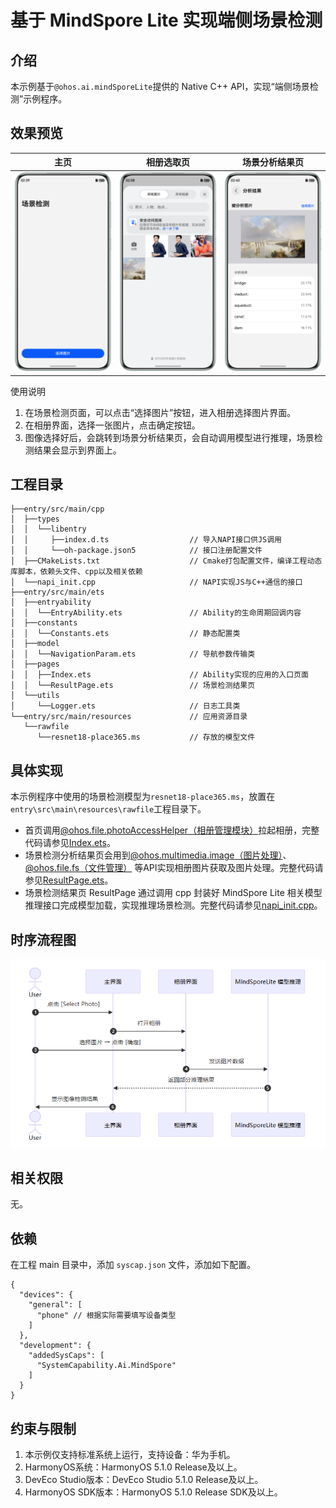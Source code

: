 # 基于 MindSpore Lite 实现端侧场景检测
## 介绍
本示例基于`@ohos.ai.mindSporeLite`提供的 Native C++ API，实现“端侧场景检测”示例程序。

## 效果预览
| 主页                                                | 相册选取页                                                     | 场景分析结果页                                                     |
|---------------------------------------------------|-----------------------------------------------------------|-------------------------------------------------------------|
| ![主页](screenshots/device/screenshot_001.png "主页") | ![相册选取页](screenshots/device/screenshot_002.png "相册选取页")   | ![场景分析结果页](screenshots/device/screenshot_003.png "场景分析结果页") |


使用说明
1. 在场景检测页面，可以点击“选择图片”按钮，进入相册选择图片界面。
2. 在相册界面，选择一张图片，点击确定按钮。
3. 图像选择好后，会跳转到场景分析结果页，会自动调用模型进行推理，场景检测结果会显示到界面上。

## 工程目录
```
├──entry/src/main/cpp
│  ├──types
│  │  └──libentry
│  │     ├──index.d.ts                  // 导入NAPI接口供JS调用
│  │     └──oh-package.json5            // 接口注册配置文件
│  ├──CMakeLists.txt                    // Cmake打包配置文件，编译工程动态库脚本，依赖头文件、cpp以及相关依赖
│  └──napi_init.cpp                     // NAPI实现JS与C++通信的接口
├──entry/src/main/ets
│  ├──entryability
│  │  └──EntryAbility.ets               // Ability的生命周期回调内容
│  ├──constants
│  │  └──Constants.ets                  // 静态配置类
│  ├──model
│  │  └──NavigationParam.ets            // 导航参数传输类 
│  ├──pages
│  │  ├──Index.ets                      // Ability实现的应用的入口页面
│  │  └──ResultPage.ets                 // 场景检测结果页
│  └──utils
│     └──Logger.ets                     // 日志工具类
└──entry/src/main/resources             // 应用资源目录
   └──rawfile 
      └──resnet18-place365.ms           // 存放的模型文件
```


## 具体实现
本示例程序中使用的场景检测模型为`resnet18-place365.ms`，放置在`entry\src\main\resources\rawfile`工程目录下。

- 首页调用[@ohos.file.photoAccessHelper（相册管理模块）](https://developer.huawei.com/consumer/cn/doc/harmonyos-references/js-apis-photoaccesshelper)拉起相册，完整代码请参见[Index.ets](entry/src/main/ets/pages/Index.ets)。
- 场景检测分析结果页会用到[@ohos.multimedia.image（图片处理）](https://developer.huawei.com/consumer/cn/doc/harmonyos-references/js-apis-image)、[@ohos.file.fs（文件管理）](https://developer.huawei.com/consumer/cn/doc/harmonyos-references/js-apis-file-fs) 等API实现相册图片获取及图片处理。完整代码请参见[ResultPage.ets](entry/src/main/ets/pages/ResultPage.ets)。
- 场景检测结果页 ResultPage 通过调用 cpp 封装好 MindSpore Lite 相关模型推理接口完成模型加载，实现推理场景检测。完整代码请参见[napi_init.cpp](entry/src/main/cpp/napi_init.cpp)。


## 时序流程图
![](./screenshots/Timeing_digram.PNG)

## 相关权限
无。

## 依赖
在工程 main 目录中，添加 `syscap.json` 文件，添加如下配置。

```json5
{
  "devices": {
    "general": [
      "phone" // 根据实际需要填写设备类型
    ]
  },
  "development": {
    "addedSysCaps": [
      "SystemCapability.Ai.MindSpore"
    ]
  }
}
```

## 约束与限制
1. 本示例仅支持标准系统上运行，支持设备：华为手机。
2. HarmonyOS系统：HarmonyOS 5.1.0 Release及以上。
3. DevEco Studio版本：DevEco Studio 5.1.0 Release及以上。
4. HarmonyOS SDK版本：HarmonyOS 5.1.0 Release SDK及以上。